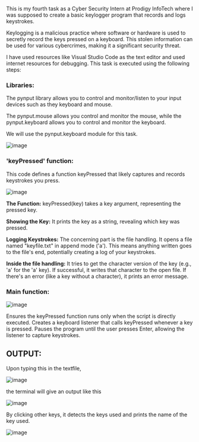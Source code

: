 This is my fourth task as a Cyber Security Intern at Prodigy InfoTech where I was supposed to create a basic keylogger program that records and logs keystrokes.

Keylogging is a malicious practice where software or hardware is used to secretly record the keys pressed on a keyboard. This stolen information can be used for various cybercrimes, making it a significant security threat.

I have used resources like Visual Studio Code as the text editor and used internet resources for debugging. This task is executed using the following steps:

<h3>Libraries:</h3>
The pynput library allows you to control and monitor/listen to your input devices such as they keyboard and mouse.

The pynput.mouse allows you control and monitor the mouse, while the pynput.keyboard allows you to control and monitor the keyboard.

We will use the pynput.keyboard module for this task.

![image](https://github.com/gpanushka/PRODIGY_CS_04/assets/167328539/3dd9bb56-48d1-43ff-9200-969a69c37119)

<h3> 'keyPressed' function:</h3>

This code defines a function keyPressed that likely captures and records keystrokes you press.


![image](https://github.com/gpanushka/PRODIGY_CS_04/assets/167328539/eedb8a3c-545f-44b2-8b84-2a5f5c3f80f3)



**The Function:**
keyPressed(key) takes a key argument, representing the pressed key.

**Showing the Key:**
It prints the key as a string, revealing which key was pressed.

**Logging Keystrokes:**
The concerning part is the file handling. It opens a file named "keyfile.txt" in append mode ('a'). This means anything written goes to the file's end, potentially creating a log of your keystrokes.

**Inside the file handling:**
It tries to get the character version of the key (e.g., 'a' for the 'a' key).
If successful, it writes that character to the open file.
If there's an error (like a key without a character), it prints an error message.

<h3>Main function:</h3>


![image](https://github.com/gpanushka/PRODIGY_CS_04/assets/167328539/8aa8f52d-7b7b-4a6c-82c9-3fb1335fe1fb)


Ensures the keyPressed function runs only when the script is directly executed.
Creates a keyboard listener that calls keyPressed whenever a key is pressed.
Pauses the program until the user presses Enter, allowing the listener to capture keystrokes.


<h2>OUTPUT:</h2>

Upon typing this in the textfile, 

![image](https://github.com/gpanushka/PRODIGY_CS_04/assets/167328539/b93be2ca-13f2-494f-b6c3-a9352c6546ff)

the terminal will give an output like this

![image](https://github.com/gpanushka/PRODIGY_CS_04/assets/167328539/a2c13453-c6ac-4717-9509-ef30ee343b90)

By clicking other keys, it detects the keys used and prints the name of the key used.

![image](https://github.com/gpanushka/PRODIGY_CS_04/assets/167328539/082d0692-6107-4900-a20e-a4f8a83ae451)
